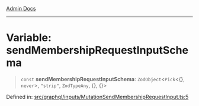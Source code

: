 [Admin Docs](/)

***

# Variable: sendMembershipRequestInputSchema

> `const` **sendMembershipRequestInputSchema**: `ZodObject`\<`Pick`\<\{\}, `never`\>, `"strip"`, `ZodTypeAny`, \{\}, \{\}\>

Defined in: [src/graphql/inputs/MutationSendMembershipRequestInput.ts:5](https://github.com/hustlernik/talawa-api/blob/6321c91e956d2ee44b2bb9c22c1b40aa4687c9c2/src/graphql/inputs/MutationSendMembershipRequestInput.ts#L5)
